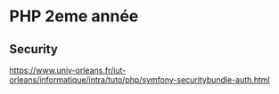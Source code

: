# PHP 2eme année



## Security


https://www.univ-orleans.fr/iut-orleans/informatique/intra/tuto/php/symfony-securitybundle-auth.html